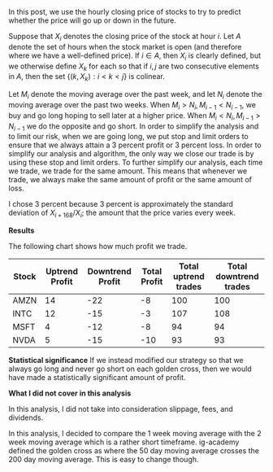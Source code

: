 In this post, we use the hourly closing price of stocks to try to predict whether the price will go up or down in the future.

Suppose that $X_i$ denotes the closing price of the stock at hour $i$. Let $A$ denote the set of hours when the stock market is open (and therefore where we have a well-defined price).
If $i\in A$, then $X_i$ is clearly defined, but we otherwise define $X_k$ for each so that if $i,j$ are two consecutive elements in $A$, then the set $\{(k,X_k):i<k<j\}$ is colinear.

Let $M_i$ denote the moving average over the past week, and let $N_i$ denote the moving average over the past two weeks. When $M_i>N_i,M_{i-1}<N_{i-1}$, we buy and go long hoping to sell later at a higher price.
When $M_i<N_i,M_{i-1}>N_{i-1}$ we do the opposite and go short. In order to simplify the analysis and to limit our risk, when we are going long, we put stop and limit orders to ensure that we always attain a 3 percent profit or 3 percent loss. In order to simplify our analysis and algorithm, the only way we close our trade is by using these stop and limit orders. To further simplify our analysis, each time we trade, we trade for the same amount. This means that whenever we trade, we always make the same amount of profit or the same amount of loss.


I chose 3 percent because 3 percent is approximately the standard deviation of $X_{i+168}/X_i$; the amount that the price varies every week.

**Results**

The following chart shows how much profit we trade.

Stock | Uptrend Profit      | Downtrend Profit      | Total Profit | Total uptrend trades | Total downtrend trades |
| ------------- | ------------- | ------------- | ------------- | ------------- | ------------- |
AMZN| 14 | -22 | -8 | 100 | 100 |
INTC| 12 | -15 | -3 | 107 | 108 |
MSFT| 4 | -12 | -8 | 94 | 94 |
NVDA| 5 | -15 | -10 | 93 | 93 |

**Statistical significance**
If we instead modified our strategy so that we always go long and never go short on each golden cross, then we would have made a statistically significant amount of profit.

**What I did not cover in this analysis**

In this analysis, I did not take into consideration slippage, fees, and dividends.

In this analysis, I decided to compare the 1 week moving average with the 2 week moving average which is a rather short timeframe. ig-academy defined the golden cross as where the 50 day moving average crosses the 200 day moving average. This is easy to change though.
